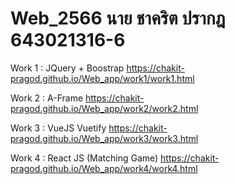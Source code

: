 # Web_2566 นาย ชาคริต ปรากฎ 643021316-6

Work 1 : JQuery + Boostrap https://chakit-pragod.github.io/Web_app/work1/work1.html

Work 2 : A-Frame https://chakit-pragod.github.io/Web_app/work2/work2.html

Work 3 : VueJS Vuetify https://chakit-pragod.github.io/Web_app/work3/work3.html

Work 4 : React JS (Matching Game) https://chakit-pragod.github.io/Web_app/work4/work4.html


